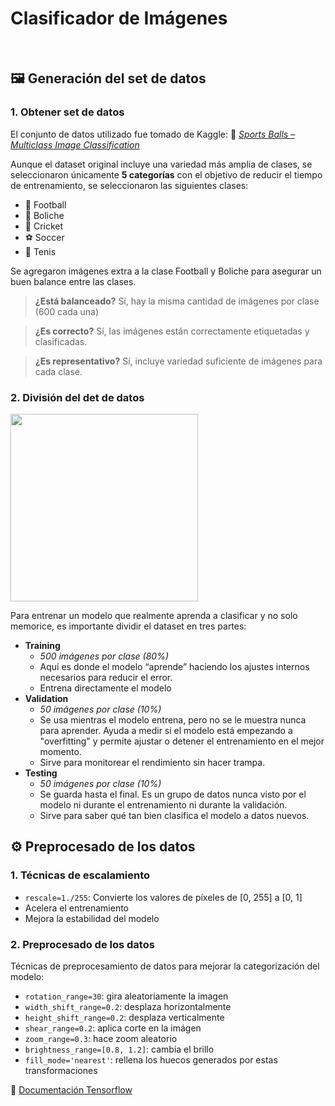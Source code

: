 # Clasificador de Imágenes
	
&nbsp;

## 🖼️ Generación del set de datos

### 1. Obtener set de datos

El conjunto de datos utilizado fue tomado de Kaggle: 🔗 [_Sports Balls – Multiclass Image Classification_](https://www.kaggle.com/datasets/samuelcortinhas/sports-balls-multiclass-image-classification/data)

Aunque el dataset original incluye una variedad más amplia de clases, se seleccionaron únicamente **5 categorías** con el objetivo de reducir el tiempo de entrenamiento, se seleccionaron las siguientes clases:

- 🏈 Football
- 🎳 Boliche
- 🏏 Cricket
- ⚽ Soccer
- 🎾 Tenis
  
Se agregaron imágenes extra a la clase Football y Boliche para asegurar un buen balance entre las clases.

> **¿Está balanceado?** Sí, hay la misma cantidad de imágenes por clase (600 cada una)

> **¿Es correcto?** Sí, las imágenes están correctamente etiquetadas y clasificadas.

> **¿Es representativo?** Sí, incluye variedad suficiente de imágenes para cada clase.

### 2. División del det de datos
  <img src="https://velog.velcdn.com/images/iguv/post/8ae842e3-f2b6-44c5-b7bf-a1f74b3a9124/image.png" width="300"/>
  
  Para entrenar un modelo que realmente aprenda a clasificar y no solo memorice, es importante dividir el dataset en tres partes:

- **Training**
  - *500 imágenes por clase (80%)*
  - Aquí es donde el modelo “aprende” haciendo los ajustes internos necesarios para reducir el error.
  - Entrena directamente el modelo
- **Validation**
  - *50 imágenes por clase (10%)*
  - Se usa mientras el modelo entrena, pero no se le muestra nunca para aprender.
Ayuda a medir si el modelo está empezando a "overfitting" y permite ajustar o detener el entrenamiento en el mejor momento.
  - Sirve para monitorear el rendimiento sin hacer trampa.
- **Testing**
  - *50 imágenes por clase (10%)*
  - Se guarda hasta el final. Es un grupo de datos nunca visto por el modelo ni durante el entrenamiento ni durante la validación.
  - Sirve para saber qué tan bien clasifica el modelo a datos nuevos.
	

## ⚙️ Preprocesado de los datos

### 1. Técnicas de escalamiento
- `rescale=1./255`: Convierte los valores de píxeles de [0, 255] a [0, 1]
- Acelera el entrenamiento
- Mejora la estabilidad del modelo

### 2. Preprocesado de los datos
Técnicas de preprocesamiento de datos para mejorar la categorización del modelo:
- `rotation_range=30`: gira aleatoriamente la imagen
- `width_shift_range=0.2`: desplaza horizontalmente
- `height_shift_range=0.2`: desplaza verticalmente
- `shear_range=0.2`: aplica corte en la imágen
- `zoom_range=0.3`: hace zoom aleatorio
- `brightness_range=[0.8, 1.2]`: cambia el brillo
- `fill_mode='nearest'`: rellena los huecos generados por estas transformaciones

🔗 [Documentación Tensorflow](https://www.tensorflow.org/api_docs/python/tf/keras/preprocessing/image/ImageDataGenerator)
